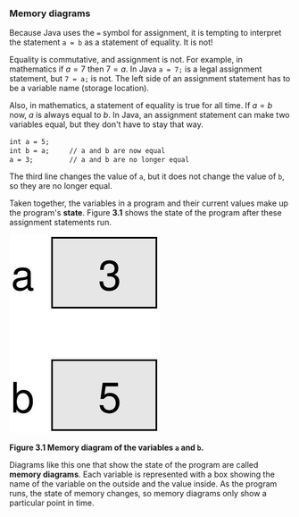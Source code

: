 ###  Memory diagrams


Because Java uses the `=` symbol for assignment, it is tempting to interpret the statement `a = b` as a statement of equality.
It is not!

Equality is commutative, and assignment is not.
For example, in mathematics if $a = 7$ then $7 = a$.
In Java `a = 7;` is a legal assignment statement, but `7 = a;` is not.
The left side of an assignment statement has to be a variable name (storage location).

Also, in mathematics, a statement of equality is true for all time.
If $a = b$ now, $a$ is always equal to $b$.
In Java, an assignment statement can make two variables equal, but they don't have to stay that way.

```code
int a = 5;
int b = a;     // a and b are now equal
a = 3;         // a and b are no longer equal
```

The third line changes the value of `a`, but it does not change the value of `b`, so they are no longer equal.


Taken together, the variables in a program and their current values make up the program's **state**.
Figure **3.1** shows the state of the program after these assignment statements run.

![Figure 3.1 Memory diagram of the variables `a` and `b`.](figs/state.jpg)

**Figure 3.1 Memory diagram of the variables `a` and `b`.**


Diagrams like this one that show the state of the program are called **memory diagrams**.
Each variable is represented with a box showing the name of the variable on the outside and the value inside.
As the program runs, the state of memory changes, so memory diagrams only show a particular point in time.